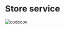# Store service

[![codecov](https://codecov.io/gh/popcorncafe/store-service/graph/badge.svg?token=21XPSOWJ4W)](https://codecov.io/gh/popcorncafe/store-service)